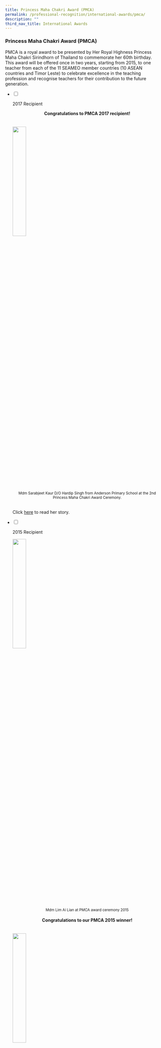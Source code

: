 ```yaml
---
title: Princess Maha Chakri Award (PMCA)
permalink: /professional-recognition/international-awards/pmca/
description: ""
third_nav_title: International Awards
---
```

### Princess Maha Chakri Award (PMCA)

PMCA is a royal award to be presented by Her Royal Highness Princess Maha Chakri Sirindhorn of Thailand to commemorate her 60th birthday. This award will be offered once in two years, starting from 2015, to one teacher from each of the 11 SEAMEO member countries (10 ASEAN countries and Timor Leste) to celebrate excellence in the teaching profession and recognise teachers for their contribution to the future generation.

<ul class="jekyllcodex_accordion">  
  
<li>  
  
<input type="checkbox" id="accordion1">  
  
<label for="accordion1">2017 Recipient</label>  
  
<div>  
  
<p>
	
</p><center><b>Congratulations to PMCA 2017 recipient!</b></center><br><br>
<img src="/images/prore86.png" style="width:30%">
<small><center>Mdm Sarabjeet Kaur D/O Hardip Singh from Anderson Primary School at the 2nd Princess Maha Chakri Award Ceremony.</center></small><br>
	
Click <a href="https://drive.google.com/file/d/1h2c-rTCRTiewsszSU8sKWES0Mnlbwsgk/view?usp=sharing">here</a> to read her story. 
<p></p>
	
</div>  
	
</li>  
	
<li>  
  
<input type="checkbox" id="accordion2">  
  
<label for="accordion2">2015 Recipient</label>  
  
<div>  
  
<p>
<img src="/images/prore87.png" style="width:30%">
<small></small></p><center><small> Mdm Lim Ai Lian at PMCA award ceremony 2015</small></center><br>
<center><b>Congratulations to our PMCA 2015 winner!</b></center><br><br>	
	
<img src="/images/prore88.png" style="width:30%">
<small><center> Mdm Lim Ai Lian</center></small><br><br>
	
<b>A Privilege To Teach</b><br><br>
 
It has been my privilege to teach children from disadvantaged backgrounds, low-progress learners, and students with special educational needs. This has been a rewarding journey for me because I can impact them both in and out of the classrooms. While every classroom presents a unique community of learners, it is important to identify and utilize&nbsp;different strategies and differentiated learning to reach out to every student. What works for one child might not work for another. It takes extra effort to figure out how to best relate to each of my students and find a way to connect with them, but I make it a point to do so. This is important because once students believe that their teacher truly cares&nbsp;for them, then there is no limit to what they can achieve.	<br><br>
<img src="/images/prore89.png" style="width:60%"><br>
<small><center>Sharing at ExcelFest with other educators</center></small><br><br>	
	
<b>No Child Left Behind</b>
<br><br>

Susan (name has been changed to protect identity), a student diagnosed with a genetic disorder that hampers development, had severe learning difficulties and poor social skills. Besides these, she had to grapple with several health problems. She was initially advised to attend a special school. However, her family thought otherwise and wanted her to remain in a mainstream school. Initially, it was not easy to work with her parents as they were guarded and protective of Susan. This led me to make a conscious effort to establish open communication with them in order to win them over. By working together with them, I leveraged Susan’s strengths and created opportunities for her to “shine”, bringing out the best in her. I shared her little successes with her parents and encouraged them to reaffirm these successes at home. &nbsp;<br><br>

  

Slowly but surely, with sheer determination and the support of both home and school, Susan overcame all obstacles and completed her primary education. At the end of primary six, she won several awards for her good progress, a feat which was initially deemed impossible. I am inspired to see how Susan has grown. Susan’s success is a reminder of what I strongly believe in – that once we awaken the latent potential in our students, they will become unstoppable.<br><br>

  

Throughout my teaching experience, I became aware that some of my students came from homes where they did not receive much attention from their parents. For some, their homes no longer provided them with security and love but had become a battleground where economic and emotional survival was a daily reality. This made me realise the need to create an inclusive and caring classroom community where every child feels valued.&nbsp;
<br><br>Celebrate Every Child<br><br>“Too often we underestimate the power of a touch, a smile, a kind word, a listening ear, an honest compliment, or the smallest act of caring, all of which have the potential to turn a life around.”<br><br>Leo Buscaglia &nbsp; &nbsp; &nbsp;&nbsp;&nbsp; &nbsp; &nbsp; &nbsp; &nbsp; &nbsp; &nbsp; &nbsp; &nbsp; &nbsp; &nbsp; &nbsp; &nbsp; &nbsp; &nbsp; &nbsp; &nbsp; &nbsp;

<br><br>

I remember this particular child who was labelled ‘stupid’, ‘lazy’ and ‘unmotivated’. The year I taught him, I realised that there was something special about him. I observed that he was vocal, witty and always eager to learn, although his results proved otherwise. Somehow, this observation was contrary to what his parents felt about him. I was very disturbed when the child confided in me that he was “immune to caning”. &nbsp;<br><br>

  

When I met up with his mother, she shared with me her struggles that amidst her family’s financial woes, she had to cope with her son who was “such a failure”. I learnt that she would cane him each time she coached him in his work and would require medication for her depression. I persuaded her to let him go through an assessment for special educational needs and true to my suspicion, he was diagnosed with severe dyslexia.&nbsp;<br><br>

  

I will never forget how his mother broke down and wept for a long time when she received the diagnosis. That was the turning point for both mother and son. With support structures in place, the boy blossomed and his mother walked out of her depression eventually. The parent-child relationship was restored.&nbsp;<br><br>

  

Seeing my students, who face all sorts of challenges overcome the odds and triumph over their circumstances, inspires me to give my best!&nbsp;<br><br>

  

<b>Celebrate every child – this to me is priceless.</b>&nbsp;<br><br>

<b>A Holistic Approach to Education</b>
<br><br>

I believe that a school-wide effort is pivotal in supporting students with special educational needs. To foster a greater sense of inclusivity, I led the Allied Educators and teachers trained in special educational needs to provide transition support sessions to induct teachers on the profile of each cohort’s batch of students with special educational needs. The sessions aimed to equip teachers with strategies to model caring and inclusive dispositions to nurture this group of students and help them grow. To level up their learning, the VIP CLUB was set up to provide a customised support programme through small group instruction. Through differentiated instructional strategies and resources, these students’ learning needs are met, and every child is given the opportunity to learn and experience success.&nbsp;<br><br>

  

While it is important to help students find success in their academic subjects, it is even more critical to equip them with good heart-ware and a moral compass to help them navigate life’s challenges. The Ministry’s shift to a more student-centric and values-driven education signals the importance placed on the holistic development of our students. With this in mind, the ‘HIPS Hurray!’ programme was conceptualised. The ‘HIPS Hurray!’ programme is a whole-school approach to character education, and is conducted at the start of the school term to create learning platforms for values inculcation. It also promotes team-building and enhances teacher-student rapport through interactions during the activities.<br><br>

  

Another example is a collaboration with the Aesthetics Department to pilot the Music Therapy for Learning Motivation Project for students, which explores music therapy as a tool to promote positive change in behaviour and motivate learning beyond the music classroom. The music activities are geared towards therapeutic goals to improve students’ self-esteem and to increase their motivation.&nbsp;<br><br>

  

Next, I will be embarking on Creative Play Therapy, a pilot project that aims to reach out to a targeted group of students with social-behavioural issues. Creative Play Therapy is an extension of Music Therapy, which has been rolled out successfully in the last three years. During the play therapy session, the child will be guided by a trained therapist to apply coping strategies on challenges or difficulties that they face. Grounded in research, studies have shown that participants are usually better able to express themselves in more constructive ways. Creative Play Therapy also builds their confidence, boosts concentration, and develops greater resilience.&nbsp;<br><br>

  

<b>Every Child Can Succeed</b><br><br>

Founded on the belief that every child can succeed, I conceptualised and designed the “Helping Individual Pupils Succeed” (HIPS) Resource Toolkit to help teachers access critical information and practical strategies to help support students who were suspectedof or diagnosed with special educational needs. The primary goal of this toolkit is to enhance teachers’ understanding of special educational needs and equip them with effective teaching and learning strategies. This complements the current range of support provided for students with special educational needs, and will be used during the VIP CLUB and in-class support sessions.	<br><br>
	
<img src="/images/prore90.png" style="width:30%">	<br>
<small><center>Recipients of the PMCA 2015</center></small><br><br>

<b>A Teacher's Heartbeat</b><br><br>

An inclusive education is not what we do to our students. Rather, it is what we do with them, and for them, to bring out the best in each of them. I am deeply humbled and most honoured to be conferred the Princess Maha Chakri Award (PMCA).&nbsp;<br><br>

  

Lead, care and inspire – I will continue to do my best to lead, care for and inspire the education fraternity.<br><br>
<b>“A teacher’s heartbeat lies in shaping lives and moulding the future generations for greater success ahead. “</b><br><br>
<p></p>  
  
</div>  
  
</li>
</ul>
